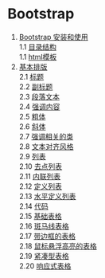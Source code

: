 # Bootstrap

1. [Bootstrap 安装和使用](./Bootstrap开始.md)    
 1.1 [目录结构](./Bootstrap开始.md#目录结构)    
 1.1 [html模板](./Bootstrap开始.md#html模板)    
2. [基本排版](./基本排版.md)    
 2.1 [标题](./基本排版.md#标题)    
 2.2 [副标题](./基本排版.md#副标题)    
 2.3 [段落文本](./基本排版.md#段落文本)    
 2.4 [强调内容](./基本排版.md#强调内容)    
 2.5 [粗体](./基本排版.md#粗体)    
 2.6 [斜体](./基本排版.md#斜体)    
 2.7 [强调相关的类](./基本排版.md#强调相关的类)    
 2.8 [文本对齐风格](./基本排版.md#文本对齐风格)    
 2.9 [列表](./基本排版.md#列表)    
 2.10 [去点列表](./基本排版.md#去点列表)    
 2.11 [内联列表](./基本排版.md#内联列表)    
 2.12 [定义列表](./基本排版.md#定义列表)    
 2.13 [水平定义列表](./基本排版.md#水平定义列表)    
 2.14 [代码](./基本排版.md#代码)    
 2.15 [基础表格](./基本排版.md#基础表格)    
 2.16 [斑马线表格](./基本排版.md#斑马线表格)    
 2.17 [带边框的表格](./基本排版.md#带边框的表格)    
 2.18 [鼠标悬浮高亮的表格](./基本排版.md#鼠标悬浮高亮的表格)    
 2.19 [紧凑型表格](./基本排版.md#紧凑型表格)    
 2.20 [响应式表格](./基本排版.md#响应式表格)    
